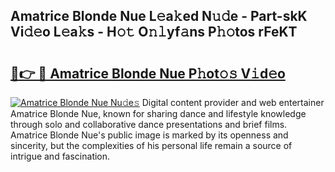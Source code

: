 ## Amatrice Blonde Nue L𝚎a𝚔ed N𝚞𝚍e - Part-skK Vi𝚍𝚎o L𝚎a𝚔s - H𝚘𝚝 O𝚗𝚕yf𝚊ns P𝚑𝚘tos rFeKT

# <h2><a href="http://kf6fzjg.oniu.top/?m=Amatrice+Blonde+Nue">🔗👉 🔴 Amatrice Blonde Nue P𝚑ot𝚘𝚜 V𝚒d𝚎o</a></h2>

[![Amatrice Blonde Nue Nu𝚍e𝚜](https://i.imgur.com/0qMVB7G.gif)](http://kf6fzjg.oniu.top/?m=Amatrice+Blonde+Nue)
Digital content provider and web entertainer Amatrice Blonde Nue, known for sharing dance and lifestyle knowledge through solo and collaborative dance presentations and brief films. Amatrice Blonde Nue's public image is marked by its openness and sincerity, but the complexities of his personal life remain a source of intrigue and fascination.  
